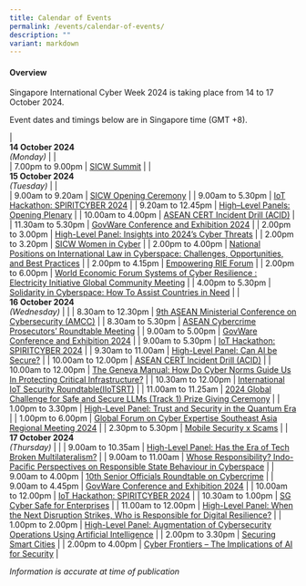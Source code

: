 ```yaml
---
title: Calendar of Events
permalink: /events/calendar-of-events/
description: ""
variant: markdown
---
```

#### **Overview**

Singapore International Cyber Week 2024 is taking place from 14 to 17 October 2024.

Event dates and timings below are in Singapore time (GMT +8). 

| <br> **14 October 2024** <br>*(Monday)* |                                                                                                |                            
| 7.00pm to 9.00pm           | [SICW Summit](/events/14-oct/sicw-summit/)                               |
| <br> **15 October 2024** <br>*(Tuesday)* |                                                                                                |                            
| 9.00am to 9.20am           | [SICW Opening Ceremony](/events/15-oct/sicw-opening-ceremony/)                               |
| 9.00am to 5.30pm           | [IoT Hackathon: SPIRITCYBER 2024](/events/15-oct/iot-hackathon-spiritcyber-2024/)                               |
| 9.20am to 12.45pm           | [High–Level Panels: Opening Plenary](/events/15-oct/sicw-high-level-panels-opening-plenary/)                               |
| 10.00am to 4.00pm           | [ASEAN CERT Incident Drill (ACID)](/events/15-oct/asean-cert-incident-drill-acid/)                               |
| 11.30am to 5.30pm           | [GovWare Conference and Exhibition 2024](/events/15-oct/govware-conference-and-exhibition-2024/)                               |
| 2.00pm to 3.00pm           | [High-Level Panel: Insights into 2024’s Cyber Threats](/events/15-oct/high-level-panel-insights-into-2024-s-cyber-threats/)                               |
| 2.00pm to 3.20pm           | [SICW Women in Cyber](/events/15-oct/sicw-women-in-cyber/)                               |
| 2.00pm to 4.00pm           | [National Positions on International Law in Cyberspace: Challenges, Opportunities, and Best Practices](/events/15-oct/national-positions-on-international-law-in-cyberspace/)                               |
| 2.00pm to 4.15pm           | [Empowering RIE Forum](/events/15-oct/empowering-rie-forum/)                               |
| 2.00pm to 6.00pm           | [World Economic Forum Systems of Cyber Resilience : Electricity Initiative Global Community Meeting](/events/15-oct/world-economic-forum-systems-of-cyber-resilience/)                               |
| 4.00pm to 5.30pm           | [Solidarity in Cyberspace: How To Assist Countries in Need](/events/15-oct/solidarity-in-cyberspace-how-to-assist-countries-in-need/)                               |
| <br> **16 October 2024** <br>*(Wednesday)* |                                                                                                |
| 8.30am to 12.30pm           | [9th ASEAN Ministerial Conference on Cybersecurity (AMCC)](/9th-asean-ministerial-conference-on-cybersecurity-amcc/)                               |
| 8.30am to 5.30pm           | [ASEAN Cybercrime Prosecutors’ Roundtable Meeting](/events/16-oct/acprm/)                               |
| 9.00am to 5.00pm           | [GovWare Conference and Exhibition 2024](/events/16-oct/govware-conference-and-exhibition-2024/)                               |
| 9.00am to 5.30pm           | [IoT Hackathon: SPIRITCYBER 2024](/events/16-oct/iot-hackathon-spiritcyber-2024/)                               |
| 9.30am to 11.00am           | [High-Level Panel: Can AI be Secure?](/events/16-oct/high-level-panel-can-ai-be-secure/)                               |
| 10.00am to 12.00pm           | [ASEAN CERT Incident Drill (ACID)](/events/16-oct/asean-cert-incident-drill-acid/)                               |
| 10.00am to 12.00pm           | [The Geneva Manual: How Do Cyber Norms Guide Us In Protecting Critical Infrastructure?](/events/16-oct/the-geneva-manual/)                               |
| 10.30am to 12.00pm           | [International IoT Security Roundtable(IIoTSRT)](/events/16-oct/iiotsrt/)                               |
| 11.00am to 11.25am           | [2024 Global Challenge for Safe and Secure LLMs (Track 1) Prize Giving Ceremony](/events/16-oct/2024-global-challenge-for-safe-and-secure-llms-track-1-prize-giving-ceremony/)                               |
| 1.00pm to 3.30pm           | [High-Level Panel: Trust and Security in the Quantum Era](/events/16-oct/high-level-panel-trust-and-security-in-the-quantum-era/)                               |
| 1.00pm to 6.00pm           | [Global Forum on Cyber Expertise Southeast Asia Regional Meeting 2024](/events/16-oct/gfce/)                               |
| 2.30pm to 5.30pm           | [Mobile Security x Scams](/events/16-oct/mobile-security-x-scams/)                               |
| <br> **17 October 2024** <br>*(Thursday)*          |                                                                                           |
| 9.00am to 10.35am           | [High-Level Panel: Has the Era of Tech Broken Multilateralism?](/events/17-oct/high-level-panel-has-the-era-of-tech-broken-multilateralism/)                               |
| 9.00am to 11.00am           | [Whose Responsibility? Indo-Pacific Perspectives on Responsible State Behaviour in Cyberspace](/events/17-oct/whose-responsibility-indo-pacific-perspectives/)                               |
| 9.00am to 4.00pm           | [10th Senior Officials Roundtable on Cybercrime](/events/17-oct/10th-senior-officials-roundtable-on-cybercrime/)                               |
| 9.00am to 4.45pm           | [GovWare Conference and Exhibition 2024](/events/17-oct/govware-conference-and-exhibition-2024/)                               |
| 10.00am to 12.00pm           | [IoT Hackathon: SPIRITCYBER 2024](/events/17-oct/iot-hackathon-spiritcyber-2024/)                               |
| 10.30am to 1.00pm           | [SG Cyber Safe for Enterprises](/events/17-oct/sg-cyber-safe-for-enterprises/)                               |
| 11.00am to 12.00pm           | [High-Level Panel: When the Next Disruption Strikes, Who is Responsible for Digital Resilience?](/events/17-oct/when-the-next-disruption-strikes-who-is-responsible-for-digital-resilience/)                               |
| 1.00pm to 2.00pm           | [High-Level Panel: Augmentation of Cybersecurity Operations Using Artificial Intelligence](/events/17-oct/high-level-panel-augmentation-of-cybersecurity-operations-using-ai/)                               |
| 2.00pm to 3.30pm           | [Securing Smart Cities](/events/17-oct/securing-smart-cities/)                               |
| 2.00pm to 4.00pm           | [Cyber Frontiers – The Implications of AI for Security](/events/17-oct/cyber-frontiers-the-implications-of-ai-for-security/)                               |


*Information is accurate at time of publication*
